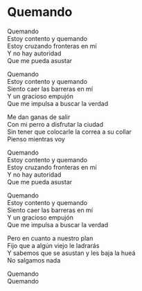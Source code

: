 # Quemando  

Quemando  
Estoy contento y quemando  
Estoy cruzando fronteras en mí  
Y no hay autoridad  
Que me pueda asustar  

Quemando  
Estoy contento y quemando  
Siento caer las barreras en mí  
Y un gracioso empujón  
Que me impulsa a buscar la verdad  

Me dan ganas de salir  
Con mi perro a disfrutar la ciudad  
Sin tener que colocarle la correa a su collar  
Pienso mientras voy  

Quemando  
Estoy contento y quemando  
Estoy cruzando fronteras en mí  
Y no hay autoridad  
Que me pueda asustar  

Quemando  
Estoy contento y quemando  
Siento caer las barreras en mí  
Y un gracioso empujón  
Que me impulsa a buscar la verdad  

Pero en cuanto a nuestro plan  
Fijo que a algún viejo le ladrarás  
Y sabemos que se asustan y les baja la hueá  
No salgamos nada  

Quemando  
Quemando  
